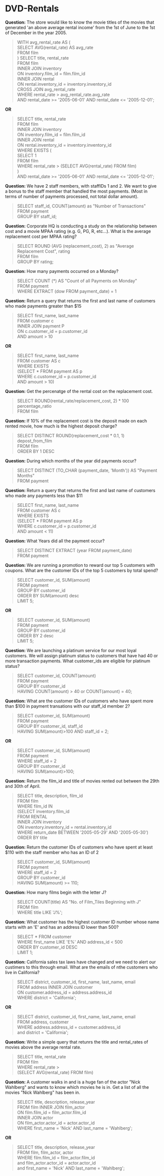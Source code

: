 
# DVD-Rentals

**Question:**
The store would like to know the movie titles of the movies that generated 'an above average rental income' from the 1st of June to the 1st of December in the year 2005.

> WITH avg_rental_rate AS (  <br>
SELECT AVG(rental_rate) AS avg_rate  <br>
FROM film  <br>
)
SELECT title, rental_rate  <br>
FROM film   <br>
INNER JOIN inventory  <br>
ON inventory.film_id = film.film_id  <br>
INNER JOIN rental  <br>
ON rental.inventory_id = inventory.inventory_id  <br>
CROSS JOIN avg_rental_rate  <br>
WHERE rental_rate > avg_rental_rate.avg_rate  <br>
AND rental_date >= '2005-06-01' AND rental_date <= '2005-12-01';  <br>


**OR**

> SELECT title, rental_rate  <br>
FROM film  <br>
INNER JOIN inventory  <br>
ON inventory.film_id = film.film_id  <br>
INNER JOIN rental  <br>
ON rental.inventory_id = inventory.inventory_id  <br>
WHERE EXISTS (  <br>
  SELECT 1  <br>
  FROM film  <br>
  WHERE rental_rate > (SELECT AVG(rental_rate) FROM film)  <br>
)  <br>
AND rental_date >= '2005-06-01' AND rental_date <= '2005-12-01';


**Question:** 
We have 2 staff members, with staffIDs 1 and 2.
We want to give a bonus to the staff member that handled the most payments. (Most in terms of number of payments 
processed, not total dollar amount).

> SELECT staff_id, COUNT(amount) as "Number of Transactions" <br>
FROM payment  <br>
GROUP BY staff_id;


**Question:** 
Corporate HQ is conducting a study on the relationship between cost and a movie MPAA rating (e.g. G, PG, R, etc...). 
What is the average replacement cost per MPAA rating? 

> SELECT ROUND (AVG (replacement_cost), 2) as "Average Replacement Cost", rating  <br>
FROM film <br>
GROUP BY rating;


**Question:**
How many payments occurred on a Monday?

> SELECT COUNT (*) AS "Count of all Payments on Monday"  <br>
FROM payment  <br>
WHERE EXTRACT (dow FROM payment_date) = 1

**Question:**
Return a query that returns the first and last name of customers who made payments greater than $15

> SELECT first_name, last_name  <br>
FROM customer c  <br>
INNER JOIN payment P  <br>
ON c.customer_id = p.customer_id  <br>
AND amount > 10

**OR** 

> SELECT first_name, last_name  <br>
FROM customer AS c  <br>
WHERE EXISTS  <br>
(SELECT * FROM payment AS p  <br>
WHERE c.customer_id = p.customer_id  <br>
AND amount > 10)


**Question:**
Get the percenatge of the rental cost on the replacement cost. 

> SELECT ROUND(rental_rate/replacement_cost, 2) * 100  <br>
percentage_ratio  <br>
FROM film


**Question:**
If 10% of the replacement cost is the deposit made on each rented movie, how much is the highest deposit charge?

> SELECT DISTINCT ROUND(replacement_cost * 0.1, 1) depost_from_film  <br>
FROM film  <br>
ORDER BY 1 DESC


**Question:**
During which months of the year did payments occur?

> SELECT DISTINCT (TO_CHAR (payment_date, 'Month')) AS "Payment Months"  <br>
FROM payment

**Question:**
Return a query that returns the first and last name of customers who made any payments less than $11

> SELECT first_name, last_name  <br>
FROM customer AS c  <br>
WHERE EXISTS  <br>
(SELECT * FROM payment AS p  <br>
WHERE c.customer_id = p.customer_id  <br>
AND amount < 11)


**Question:**
What Years did all the payment occur?

> SELECT DISTINCT EXTRACT (year FROM payment_date)  <br>
FROM payment


**Question:** 
We are running a promotion to reward our top 5 customers with coupons. What are the customer IDs of the top 5 customers by total spend?

> SELECT customer_id, SUM(amount) <br>
FROM payment <br>
GROUP BY customer_id <br>
ORDER BY SUM(amount) desc <br>
LIMIT 5;

**OR**

> SELECT customer_id, SUM(amount) <br> 
FROM payment <br>
GROUP BY customer_id <br>
ORDER BY 2 desc <br>
LIMIT 5;


**Question:** 
We are launching a platinum service for our most loyal customers. We will assign platinum status to customers that have had 40 or more transaction payments. What customer_ids are eligible for platinum status?

> SELECT customer_id, COUNT(amount) <br>
FROM payment <br>
GROUP BY customer_id <br>
HAVING COUNT(amount) > 40 or COUNT(amount) = 40;


**Question:**
What are the customer IDs of customers who have spent more than $100 in payment transations with our staff_id member 2?

> SELECT customer_id, SUM(amount) <br>
FROM payment <br>
GROUP BY customer_id, staff_id <br>
HAVING SUM(amount)>100 AND staff_id = 2;

**OR**

> SELECT customer_id, SUM(amount) <br>
FROM payment <br>
WHERE staff_id = 2 <br>
GROUP BY customer_id <br>
HAVING SUM(amount)>100;


**Question:**
Return the film_id and title of movies rented out between the 29th and 30th of April.

> SELECT title, description, film_id  <br>
FROM film  <br>
WHERE film_id IN  <br>
(SELECT inventory.film_id  <br>
FROM RENTAL  <br>
INNER JOIN inventory  <br>
ON inventory.inventory_id = rental.inventory_id  <br>
WHERE return_date BETWEEN '2005-05-29' AND '2005-05-30')  <br>
ORDER BY title


**Question:**
Return the customer IDs of customers who have spent at least $110 with the staff member who has an ID of 2

> SELECT customer_id, SUM(amount) <br> 
FROM payment <br>
WHERE staff_id = 2 <br>
GROUP BY customer_id <br>
HAVING SUM(amount) >= 110;


**Question:**
How many films begin with the letter J?

> SELECT COUNT(title) AS "No. of Film_Tiles Beginning with J" <br>
FROM film <br>
WHERE title LIKE 'J%';


**Question:**
What customer has the highest customer ID number whose name starts with an 'E' and has an address ID lower than 500?

> SELECT * FROM customer <br>
WHERE first_name LIKE 'E%' AND address_id < 500 <br>
ORDER BY customer_id DESC <br>
LIMIT 1;


**Question:**
California sales tax laws have changed and we need to alert our custimers to this through email. What are the emails of nthe customers who live in California?

> SELECT district, customer_id, first_name, last_name, email <br>
FROM address INNER JOIN customer <br>
ON customer.address_id = address.address_id <br>
WHERE district = 'California';

**OR**

> SELECT district, customer_id, first_name, last_name, email <br>
FROM address, customer <br>
WHERE address.address_id = customer.address_id <br>
and district = 'California';


**Question:**
Write a simple query that retunrs the title and rental_rates of movies above the average rental rate.

> SELECT title, rental_rate  <br>
FROM film  <br>
WHERE rental_rate >  <br>
(SELECT AVG(rental_rate) FROM film)

**Question:**
A customer walks in and is a huge fan of the actor "Nick Wahlberg" and wants to know which movies he is in.
Get a list of all the movies "Nick Wahlberg" has been in.

> SELECT title, description, release_year <br>
FROM film INNER JOIN film_actor <br>
ON film.film_id = film_actor.film_id <br>
INNER JOIN actor <br>
ON film_actor.actor_id = actor.actor_id <br>
WHERE first_name = 'Nick' AND last_name = 'Wahlberg';

**OR**

> SELECT title, description, release_year <br>
FROM film, film_actor, actor <br>
WHERE film.film_id = film_actor.film_id <br>
and film_actor.actor_id = actor.actor_id <br>
and first_name = 'Nick' AND last_name = 'Wahlberg';
